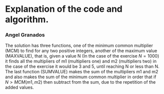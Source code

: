 # Explanation of the code and algorithm.

### Angel Granados 

The solution has three functions, one of the minimum common multiplier (MCM) to find for any two positive integers, another of the maximum value (MAXVALUE), that is, given a value N (In the case of the exercise $N = 1000$) it finds all the multipliers of m1 (multipliers one) and m2 (multipliers two) in the case of the exercise it would be 3 and 5, until reaching N or less than N. The last function (SUMVALUE) makes the sum of the multipliers m1 and m2 and also makes the sum of the minimum common multiplier in order that if $N>MCM(m1,m2)$ then subtract from the sum, due to the repetition of the added values.